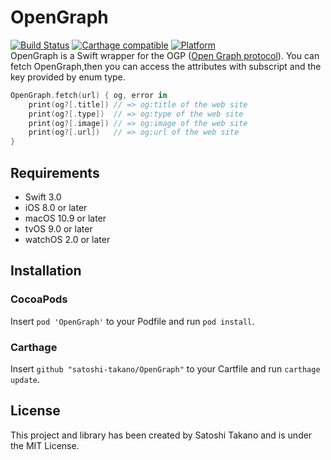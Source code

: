# OpenGraph
[![Build Status](https://travis-ci.org/satoshi-takano/OpenGraph.svg?branch=feature%2Fci)](https://travis-ci.org/satoshi-takano/OpenGraph) [![Carthage compatible](https://img.shields.io/badge/Carthage-compatible-4BC51D.svg?style=flat)](https://github.com/Carthage/Carthage) [![Platform](https://cocoapod-badges.herokuapp.com/p/OpenGraph/badge.png)](http://cocoadocs.org/docsets/OpenGraph)  
OpenGraph is a Swift wrapper for the OGP ([Open Graph protocol](http://ogp.me/)).
You can fetch OpenGraph,then you can access the attributes with subscript and the key provided by enum type.
```swift
OpenGraph.fetch(url) { og, error in
    print(og?[.title]) // => og:title of the web site
    print(og?[.type])  // => og:type of the web site
    print(og?[.image]) // => og:image of the web site
    print(og?[.url])   // => og:url of the web site
}
```

## Requirements
- Swift 3.0
- iOS 8.0 or later
- macOS 10.9 or later
- tvOS 9.0 or later
- watchOS 2.0 or later

## Installation
### CocoaPods
Insert `pod 'OpenGraph'` to your Podfile and run `pod install`.

### Carthage
Insert `github "satoshi-takano/OpenGraph"` to your Cartfile and run `carthage update`.

## License
This project and library has been created by Satoshi Takano and is under the MIT License.
